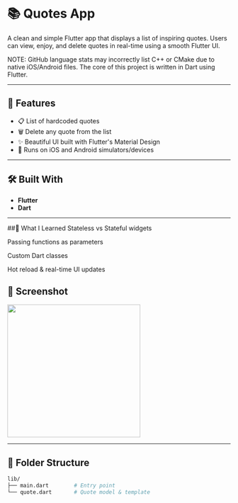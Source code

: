 # 📚 Quotes App

A clean and simple Flutter app that displays a list of inspiring quotes. Users can view, enjoy, and delete quotes in real-time using a smooth Flutter UI.

NOTE: 
GitHub language stats may incorrectly list C++ or CMake due to native iOS/Android files. The core of this project is written in Dart using Flutter.

---

## 🚀 Features

- 📋 List of hardcoded quotes
- 🗑️ Delete any quote from the list
- ✨ Beautiful UI built with Flutter's Material Design
- 📱 Runs on iOS and Android simulators/devices

---

## 🛠️ Built With

- **Flutter**
- **Dart**

---
##🧠 What I Learned
Stateless vs Stateful widgets

Passing functions as parameters

Custom Dart classes

Hot reload & real-time UI updates


## 📸 Screenshot

<img src="https://github.com/user-attachments/assets/e22f7fb1-6001-4095-ad4d-f4b4211367ba" width="300" />




---

## 📂 Folder Structure

```bash
lib/
├── main.dart        # Entry point
└── quote.dart       # Quote model & template




